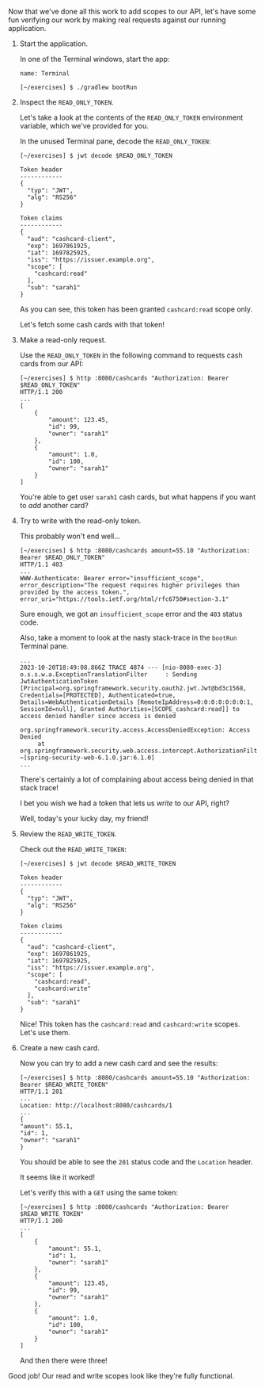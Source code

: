 Now that we've done all this work to add scopes to our API, let's have some fun verifying our work by making real requests against our running application.

1. Start the application.

   In one of the Terminal windows, start the app:

   ```dashboard:open-dashboard
   name: Terminal
   ```

   ```shell
   [~/exercises] $ ./gradlew bootRun
   ```

1. Inspect the `READ_ONLY_TOKEN`.

   Let's take a look at the contents of the `READ_ONLY_TOKEN` environment variable, which we've provided for you.

   In the unused Terminal pane, decode the `READ_ONLY_TOKEN`:

   ```shell
   [~/exercises] $ jwt decode $READ_ONLY_TOKEN

   Token header
   ------------
   {
     "typ": "JWT",
     "alg": "RS256"
   }

   Token claims
   ------------
   {
     "aud": "cashcard-client",
     "exp": 1697861925,
     "iat": 1697825925,
     "iss": "https://issuer.example.org",
     "scope": [
       "cashcard:read"
     ],
     "sub": "sarah1"
   }
   ```

   As you can see, this token has been granted `cashcard:read` scope only.

   Let's fetch some cash cards with that token!

1. Make a read-only request.

   Use the `READ_ONLY_TOKEN` in the following command to requests cash cards from our API:

   ```shell
   [~/exercises] $ http :8080/cashcards "Authorization: Bearer $READ_ONLY_TOKEN"
   HTTP/1.1 200
   ...
   [
       {
           "amount": 123.45,
           "id": 99,
           "owner": "sarah1"
       },
       {
           "amount": 1.0,
           "id": 100,
           "owner": "sarah1"
       }
   ]
   ```

   You're able to get user `sarah1` cash cards, but what happens if you want to _add_ another card?

1. Try to write with the read-only token.

   This probably won't end well...

   ```shell
   [~/exercises] $ http :8080/cashcards amount=55.10 "Authorization: Bearer $READ_ONLY_TOKEN"
   HTTP/1.1 403
   ...
   WWW-Authenticate: Bearer error="insufficient_scope", error_description="The request requires higher privileges than provided by the access token.", error_uri="https://tools.ietf.org/html/rfc6750#section-3.1"
   ```

   Sure enough, we got an `insufficient_scope` error and the `403` status code.

   Also, take a moment to look at the nasty stack-trace in the `bootRun` Terminal pane.

   ```shell
   ...
   2023-10-20T18:49:08.866Z TRACE 4874 --- [nio-8080-exec-3] o.s.s.w.a.ExceptionTranslationFilter     : Sending JwtAuthenticationToken [Principal=org.springframework.security.oauth2.jwt.Jwt@bd3c1568, Credentials=[PROTECTED], Authenticated=true, Details=WebAuthenticationDetails [RemoteIpAddress=0:0:0:0:0:0:0:1, SessionId=null], Granted Authorities=[SCOPE_cashcard:read]] to access denied handler since access is denied

   org.springframework.security.access.AccessDeniedException: Access Denied
        at org.springframework.security.web.access.intercept.AuthorizationFilter.doFilter(AuthorizationFilter.java:98) ~[spring-security-web-6.1.0.jar:6.1.0]
   ...
   ```

   There's certainly a lot of complaining about access being denied in that stack trace!

   I bet you wish we had a token that lets us _write_ to our API, right?

   Well, today's your lucky day, my friend!

1. Review the `READ_WRITE_TOKEN`.

   Check out the `READ_WRITE_TOKEN`:

   ```shell
   [~/exercises] $ jwt decode $READ_WRITE_TOKEN

   Token header
   ------------
   {
     "typ": "JWT",
     "alg": "RS256"
   }

   Token claims
   ------------
   {
     "aud": "cashcard-client",
     "exp": 1697861925,
     "iat": 1697825925,
     "iss": "https://issuer.example.org",
     "scope": [
       "cashcard:read",
       "cashcard:write"
     ],
     "sub": "sarah1"
   }
   ```

   Nice! This token has the `cashcard:read` and `cashcard:write` scopes. Let's use them.

1. Create a new cash card.

   Now you can try to add a new cash card and see the results:

   ```shell
   [~/exercises] $ http :8080/cashcards amount=55.10 "Authorization: Bearer $READ_WRITE_TOKEN"
   HTTP/1.1 201
   ...
   Location: http://localhost:8080/cashcards/1
   ...
   {
   "amount": 55.1,
   "id": 1,
   "owner": "sarah1"
   }
   ```

   You should be able to see the `201` status code and the `Location` header.

   It seems like it worked!

   Let's verify this with a `GET` using the same token:

   ```shell
   [~/exercises] $ http :8080/cashcards "Authorization: Bearer $READ_WRITE_TOKEN"
   HTTP/1.1 200
   ...
   [
       {
           "amount": 55.1,
           "id": 1,
           "owner": "sarah1"
       },
       {
           "amount": 123.45,
           "id": 99,
           "owner": "sarah1"
       },
       {
           "amount": 1.0,
           "id": 100,
           "owner": "sarah1"
       }
   ]
   ```

   And then there were three!

Good job! Our read and write scopes look like they're fully functional.
